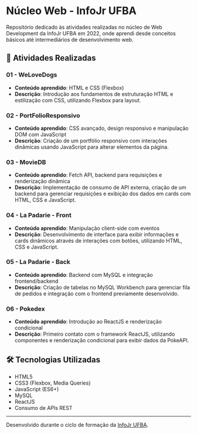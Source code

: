 # Núcleo Web - InfoJr UFBA

Repositório dedicado às atividades realizadas no núcleo de Web Development da InfoJr UFBA em 2022, onde aprendi desde conceitos básicos até intermediários de desenvolvimento web.

## 🚀 Atividades Realizadas

### 01 - WeLoveDogs
- **Conteúdo aprendido**: HTML e CSS (Flexbox)
- **Descrição**: Introdução aos fundamentos de estruturação HTML e estilização com CSS, utilizando Flexbox para layout.

### 02 - PortFolioResponsivo
- **Conteúdo aprendido**: CSS avançado, design responsivo e manipulação DOM com JavaScript
- **Descrição**: Criação de um portfólio responsivo com interações dinâmicas usando JavaScript para alterar elementos da página.

### 03 - MovieDB
- **Conteúdo aprendido**: Fetch API, backend para requisições e renderização dinâmica
- **Descrição**: Implementação de consumo de API externa, criação de um backend para gerenciar requisições e exibição dos dados em cards com HTML, CSS e JavaScript.

### 04 - La Padarie - Front
- **Conteúdo aprendido**: Manipulação client-side com eventos
- **Descrição**: Desenvolvimento de interface para exibir informações e cards dinâmicos através de interações com botões, utilizando HTML, CSS e JavaScript.

### 05 - La Padarie - Back
- **Conteúdo aprendido**: Backend com MySQL e integração frontend/backend
- **Descrição**: Criação de tabelas no MySQL Workbench para gerenciar fila de pedidos e integração com o frontend previamente desenvolvido.

### 06 - Pokedex
- **Conteúdo aprendido**: Introdução ao ReactJS e renderização condicional
- **Descrição**: Primeiro contato com o framework ReactJS, utilizando componentes e renderização condicional para exibir dados da PokeAPI.

## 🛠 Tecnologias Utilizadas
- HTML5
- CSS3 (Flexbox, Media Queries)
- JavaScript (ES6+)
- MySQL
- ReactJS
- Consumo de APIs REST

---

Desenvolvido durante o ciclo de formação da [InfoJr UFBA](https://www.instagram.com/infojrufba/).
